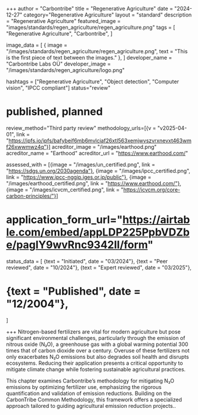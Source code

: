 +++
author = "Carbontribe"
title = "Regenerative Agriculture"
date = "2024-12-27"
category="Regenerative Agriculture"
layout = "standard"
description = "Regenerative Agriculture"
featured_image = "images/standards/regen_agriculture/regen_agriculture.png"
tags = [
    "Regenerative Agriculture",
    "Carbontribe",
]

image_data = [
  { image = "/images/standards/regen_agriculture/regen_agriculture.png", text = "This is the first piece of text between the images." },
]
developer_name = "Carbontribe Labs OÜ"
developer_image = "/images/standards/regen_agriculture/logo.png"

hashtags = ["Regenerative Agriculture", "Object detection", "Computer vision", "IPCC compliant"]
status="review"
# published, planned
review_method="Third party review"
methodology_urls=[{v = "v2025-04-01", link = "https://ipfs.io/ipfs/bafybeif6mb6mvlciaf26xtl563xemjwvszvrxnevxt463wmf26xwwmwz4q"}]
acreditor_image = "/images/earthood.png"
acreditor_name = "Earthood"
acreditor_url = "https://www.earthood.com/"

assessed_with = [{image = "/images/un_certified.png", link = "https://sdgs.un.org/2030agenda"}, {image = "/images/ipcc_certified.png", link = "https://www.ipcc-nggip.iges.or.jp/public"}, {image = "/images/earthood_certified.png", link = "https://www.earthood.com/"}, {image = "/images/icvcm_certified.png", link = "https://icvcm.org/core-carbon-principles/"}]

# application_form_url="https://airtable.com/embed/appLDP225PpbVDZbe/pagIY9wvRnc9342II/form"
status_data = [
  {text = "Initiated", date = "03/2024"},
  {text = "Peer reviewed", date = "10/2024"},
  {text = "Expert reviewed", date = "03/2025"},
  # {text = "Published", date = "12/2004"},
]

+++
Nitrogen-based fertilizers are vital for modern agriculture but pose significant environmental challenges, particularly through the emission of nitrous oxide (N₂O), a greenhouse gas with a global warming potential 300 times that of carbon dioxide over a century. Overuse of these fertilizers not only exacerbates N₂O emissions but also degrades soil health and disrupts ecosystems. Reducing their application presents a critical opportunity to mitigate climate change while fostering sustainable agricultural practices.

This chapter examines Carbontribe’s methodology for mitigating N₂O emissions by optimizing fertilizer use, emphasizing the rigorous quantification and validation of emission reductions. Building on the CarbonTribe Common Methodology, this framework offers a specialized approach tailored to guiding agricultural emission reduction projects..
